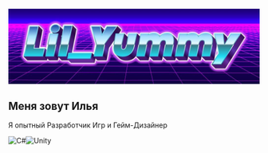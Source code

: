 ![Header](https://github.com/lilYummy228/lilYummy228/blob/main/Assets/Title.jpg)

## Меня зовут Илья
Я опытный Разработчик Игр и Гейм-Дизайнер

<img src="https://cdn.jsdelivr.net/gh/devicons/devicon/icons/csharp/csharp-original.svg" width="50" alt="C#"><img src="https://cdn.jsdelivr.net/gh/devicons/devicon/icons/unity/unity-original.svg" width="50" alt="Unity">
<p align="center">
  <img class="https://github.com/lilYummy228/lilYummy228/blob/main/Assets/ElementaryMagic.gif">
</p>

